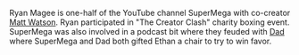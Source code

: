Ryan Magee is one-half of the YouTube channel SuperMega with co-creator [Matt Watson](/people/mwatson). Ryan participated in "The Creator Clash" charity boxing event. SuperMega was also involved in a podcast bit where they feuded with [Dad](/people/nbarnett) where SuperMega and Dad both gifted Ethan a chair to try to win favor.